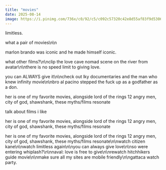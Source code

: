 ```yaml
---
title: "movies"
date: 2025-08-14
image: https://i.pinimg.com/736x/c0/92/c5/c092c57320c42e8d55af83f9d5306314.jpg
---
```


limitless.

what a pair of movies\n\n

marlon brando was iconic and he made himself iconic.

what other films?\n\nclip the love cave nomad scene on the river from avatar\n\nthere is no speed limit to giving love.

you can ALWAYS give it\n\ncheck out lky documentaries and the man who knew infinity movie\n\nbro al pacino stepped the fuck up as a godfather as a don.

her is one of my favorite movies, alongside lord of the rings 12 angry men, city of god, shawshank, these myths/films resonate

talk about films i like

her is one of my favorite movies, alongside lord of the rings 12 angry men, city of god, shawshank, these myths/films resonate

her is one of my favorite movies, alongside lord of the rings 12 angry men, city of god, shawshank, these myths/films resonate\n\nwatch citizen kane\n\nwatch limitless again\n\nyou can always give love\n\nso were entering whiplash?\n\nnaval: love is free to give\n\nrewatch hitchhikers guide movie\n\nmake sure all my sites are mobile friendly\n\ngattaca watch party.
